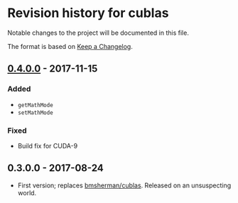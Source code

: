 # Revision history for cublas

Notable changes to the project will be documented in this file.

The format is based on [Keep a Changelog](http://keepachangelog.com/).

## [0.4.0.0] - 2017-11-15
### Added
  * `getMathMode`
  * `setMathMode`

### Fixed
  * Build fix for CUDA-9

## 0.3.0.0 - 2017-08-24

* First version; replaces [bmsherman/cublas](https://github.com/bmsherman/cublas). Released on an unsuspecting world.


[0.4.0.0]:          https://github.com/tmcdonell/cublas/compare/release/0.3.0.0...HEAD

